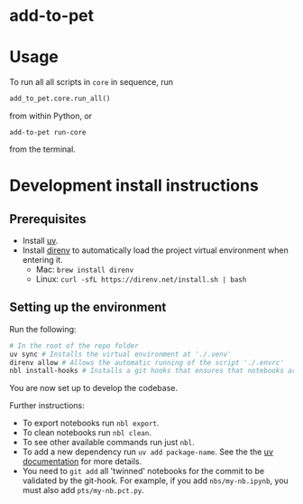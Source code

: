 # add-to-pet

<!-- #region -->
# Usage

To run all all scripts in `core` in sequence, run

```python
add_to_pet.core.run_all()
```

from within Python, or

```
add-to-pet run-core
```

from the terminal.
<!-- #endregion -->

<!-- #region -->
# Development install instructions

## Prerequisites

- Install [uv](https://docs.astral.sh/uv/getting-started/installation/).
- Install [direnv](https://direnv.net/) to automatically load the project virtual environment when entering it.
    - Mac: `brew install direnv`
    - Linux: `curl -sfL https://direnv.net/install.sh | bash`

## Setting up the environment

Run the following:

```bash
# In the root of the repo folder
uv sync # Installs the virtual environment at './.venv'
direnv allow # Allows the automatic running of the script './.envrc'
nbl install-hooks # Installs a git hooks that ensures that notebooks are added properly
```

You are now set up to develop the codebase.

Further instructions:

- To export notebooks run `nbl export`.
- To clean notebooks run `nbl clean`.
- To see other available commands run just `nbl`.
- To add a new dependency run `uv add package-name`. See the the [uv documentation](https://docs.astral.sh/uv/) for more details.
- You need to `git add` all 'twinned' notebooks for the commit to be validated by the git-hook. For example, if you add `nbs/my-nb.ipynb`, you must also add `pts/my-nb.pct.py`.
<!-- #endregion -->
